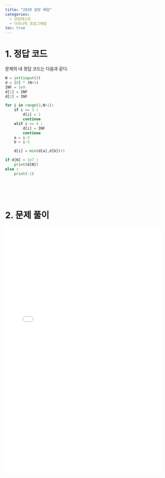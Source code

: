 ```yaml
---
title: "2839 설탕 배달"
categories:
  - 코딩테스트
  - 다이나믹 프로그래밍
toc: true
---
```

  
# 1. 정답 코드

문제의 내 정답 코드는 다음과 같다.

```python
N = int(input())
d = [0] * (N+1)
INF = 1e9
d[1] = INF
d[2] = INF

for i in range(3,N+1):
    if i == 3 :
        d[i] = 1
        continue
    elif i == 4 :
        d[i] = INF
        continue
    a = i-3
    b = i-5

    d[i] = min(d[a],d[b])+1

if d[N] < 1e7 :
    print(d[N])
else :
    print(-1)
```

<br/><br/><br/>

# 2. 문제 풀이

<iframe width="100%" height="800px" src="/assets/videos/코딩테스트/2839설탕배달.m4v" frameborder="0" allowfullscreen></iframe>

